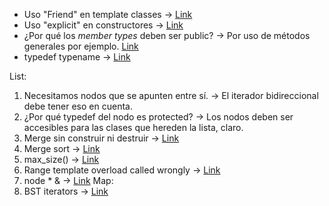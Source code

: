 - Uso "Friend" en template classes -> [Link](https://web.mst.edu/~nmjxv3/articles/templates.html)
- Uso "explicit" en constructores -> [Link](https://stackoverflow.com/questions/121162/what-does-the-explicit-keyword-mean)
- ¿Por qué los _member types_ deben ser public? -> Por uso de métodos generales por ejemplo. [Link](https://stackoverflow.com/a/44571482/12320117)
- typedef typename -> [Link](https://stackoverflow.com/questions/18385418/c-meaning-of-a-statement-combining-typedef-and-typename)

List:
  1. Necesitamos nodos que se apunten entre sí. -> El iterador bidireccional debe tener eso en cuenta.
  2. ¿Por qué typedef del nodo es protected? -> Los nodos deben ser accesibles para las clases que hereden la lista, claro.
  3. Merge sin construir ni destruir -> [Link](https://programmercave0.github.io/assets/mergesortedlinkedlist.png)
  4. Merge sort -> [Link](https://codereview.stackexchange.com/questions/49459/merge-sort-algorithm-implementation-using-c)
  5. max_size() -> [Link](https://stackoverflow.com/a/7949501/12320117)
  6. Range template overload called wrongly -> [Link](https://stackoverflow.com/questions/24346869/wrong-constructor-called-in-custom-vector-class)
  7. node * & -> [Link](https://stackoverflow.com/a/56079782/12320117)
Map:
  1. BST iterators -> [Link](https://www.cs.odu.edu/~zeil/cs361/latest/Public/treetraversal/index.html)
